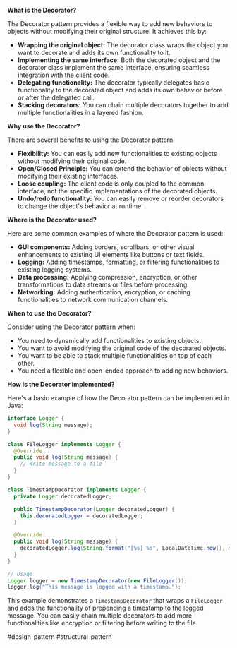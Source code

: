 **What is the Decorator?**

The Decorator pattern provides a flexible way to add new behaviors to objects without modifying their original structure. It achieves this by:

- **Wrapping the original object:** The decorator class wraps the object you want to decorate and adds its own functionality to it.
- **Implementing the same interface:** Both the decorated object and the decorator class implement the same interface, ensuring seamless integration with the client code.
- **Delegating functionality:** The decorator typically delegates basic functionality to the decorated object and adds its own behavior before or after the delegated call.
- **Stacking decorators:** You can chain multiple decorators together to add multiple functionalities in a layered fashion.

**Why use the Decorator?**

There are several benefits to using the Decorator pattern:

- **Flexibility:** You can easily add new functionalities to existing objects without modifying their original code.
- **Open/Closed Principle:** You can extend the behavior of objects without modifying their existing interfaces.
- **Loose coupling:** The client code is only coupled to the common interface, not the specific implementations of the decorated objects.
- **Undo/redo functionality:** You can easily remove or reorder decorators to change the object's behavior at runtime.

**Where is the Decorator used?**

Here are some common examples of where the Decorator pattern is used:

- **GUI components:** Adding borders, scrollbars, or other visual enhancements to existing UI elements like buttons or text fields.
- **Logging:** Adding timestamps, formatting, or filtering functionalities to existing logging systems.
- **Data processing:** Applying compression, encryption, or other transformations to data streams or files before processing.
- **Networking:** Adding authentication, encryption, or caching functionalities to network communication channels.

**When to use the Decorator?**

Consider using the Decorator pattern when:

- You need to dynamically add functionalities to existing objects.
- You want to avoid modifying the original code of the decorated objects.
- You want to be able to stack multiple functionalities on top of each other.
- You need a flexible and open-ended approach to adding new behaviors.

**How is the Decorator implemented?**

Here's a basic example of how the Decorator pattern can be implemented in Java:

```Java
interface Logger {
  void log(String message);
}

class FileLogger implements Logger {
  @Override
  public void log(String message) {
    // Write message to a file
  }
}

class TimestampDecorator implements Logger {
  private Logger decoratedLogger;

  public TimestampDecorator(Logger decoratedLogger) {
    this.decoratedLogger = decoratedLogger;
  }

  @Override
  public void log(String message) {
    decoratedLogger.log(String.format("[%s] %s", LocalDateTime.now(), message));
  }
}

// Usage
Logger logger = new TimestampDecorator(new FileLogger());
logger.log("This message is logged with a timestamp.");
```

This example demonstrates a `TimestampDecorator` that wraps a `FileLogger` and adds the functionality of prepending a timestamp to the logged message. You can easily chain multiple decorators to add more functionalities like encryption or filtering before writing to the file.

#design-pattern #structural-pattern